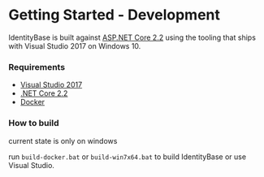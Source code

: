 # Getting Started - Development

IdentityBase is built against [ASP.NET Core 2.2](https://dotnet.microsoft.com/download) using the tooling that ships with Visual Studio 2017 on Windows 10.

### Requirements

* [Visual Studio 2017](https://www.visualstudio.com/de/vs/community)
* [.NET Core 2.2](https://www.microsoft.com/net/download/core#/current)
* [Docker](https://www.docker.com/docker-windows)

### How to build

current state is only on windows

run `build-docker.bat` or `build-win7x64.bat` to build IdentityBase
or use Visual Studio.